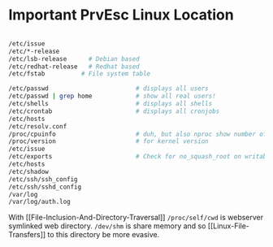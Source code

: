 # Important PrvEsc  Linux Location

```bash

/etc/issue  
/etc/*-release  
/etc/lsb-release      # Debian based  
/etc/redhat-release   # Redhat based
/etc/fstab			# File system table

/etc/passwd                        # displays all users
/etc/passwd | grep home            # show all real users!
/etc/shells                        # displays all shells
/etc/crontab                       # displays all cronjobs
/etc/hosts
/etc/resolv.conf
/proc/cpuinfo                      # duh, but also nproc show number of cpus
/proc/version                      # for kernel version
/etc/issue
/etc/exports                       # Check for no_squash_root on writable 
/etc/hosts
/etc/shadow
/etc/ssh/ssh_config
/etc/ssh/sshd_config
/var/log
/var/log/auth.log


```

With [[File-Inclusion-And-Directory-Traversal]] `/proc/self/cwd` is webserver symlinked web directory.
`/dev/shm` is share memory and so [[Linux-File-Transfers]] to this directory be more evasive.